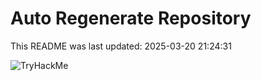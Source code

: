 # Auto Regenerate Repository

This README was last updated: 2025-03-20 21:24:31

 ![TryHackMe](https://tryhackme.com/badge/533634)